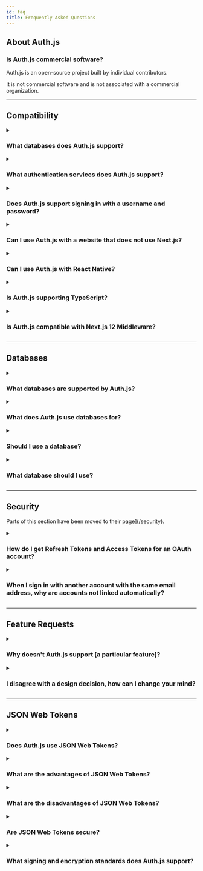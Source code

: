 ```yaml
---
id: faq
title: Frequently Asked Questions
---
```


## About Auth.js

### Is Auth.js commercial software?

Auth.js is an open-source project built by individual contributors.

It is not commercial software and is not associated with a commercial organization.

---

## Compatibility

<details>
<summary>
  <h3 style={{display: "inline-block"}}>What databases does Auth.js support?</h3>
</summary>
<p>

You can use Auth.js with MySQL, MariaDB, Postgres, MongoDB and SQLite or without a database. (See our [using a database adapter guide](/guides/adapters/using-a-database-adapter)).

You can use also Auth.js with any database using a custom database adapter, or by using a custom credentials authentication provider - e.g. to support signing in with a username and password stored in an existing database.

</p>
</details>

<details>
<summary>
  <h3 style={{display: "inline-block"}}>What authentication services does Auth.js support?</h3>
</summary>
<p>

<p>Auth.js includes built-in support for signing in with&nbsp;
(See also: <a href="/reference/providers/oauth-builtin">Providers</a>)
</p>

Auth.js also supports email for passwordless sign-in, which is useful for account recovery or for people who are not able to use an account with the configured OAuth services (e.g. due to service outage, account suspension or otherwise becoming locked out of an account).

You can also use a custom-based provider to support signing in with a username and password stored in an external database and/or using two-factor authentication.

</p>
</details>

<details>
<summary>
  <h3 style={{display: "inline-block"}}>Does Auth.js support signing in with a username and password?</h3>
</summary>
<p>

Auth.js is designed to avoid the need to store passwords for user accounts.

If you have an existing database of usernames and passwords, you can use a custom credentials provider to allow signing in with a username and password stored in an existing database.

_If you use a custom credentials provider user accounts will not be persisted in a database by Auth.js (even if one is configured). The option to use JSON Web Tokens for session tokens (which allow sign-in without using a session database) must be enabled to use a custom credentials provider._

</p>
</details>

<details>
<summary>
  <h3 style={{display: "inline-block"}}>Can I use Auth.js with a website that does not use Next.js?</h3>
</summary>
<p>

Auth.js is designed for use with Next.js and Serverless.

If you are using a different framework for your website, you can create a website that handles sign-in with Next.js and then access those sessions on a website that does not use Next.js as long as the websites are on the same domain.

If you use Auth.js on a website with a different subdomain than the rest of your website (e.g. `auth.example.com` vs `www.example.com`) you will need to set a custom cookie domain policy for the Session Token cookie. (See also: [Cookies](/reference/configuration/auth-config#cookies))

Auth.js does not currently support automatically signing into sites on different top-level domains (e.g. `www.example.com` vs `www.example.org`) using a single session.

</p>
</details>

<details>
<summary>
  <h3 style={{display: "inline-block"}}>Can I use Auth.js with React Native?</h3>
</summary>
<p>

Auth.js is designed as a secure, confidential client and implements a server-side authentication flow.

It is not intended to be used in native applications on desktop or mobile applications, which typically implement public clients (e.g. with client/secrets embedded in the application).

</p>
</details>

<details>
<summary>
  <h3 style={{display: "inline-block"}}>Is Auth.js supporting TypeScript?</h3>
</summary>
<p>

Yes! Check out the [TypeScript docs](/getting-started/typescript)

</p>
</details>

<details>
<summary>
  <h3 style={{display: "inline-block"}}>Is Auth.js compatible with Next.js 12 Middleware?</h3>
</summary>
<p>

[Next.js Middleware](https://nextjs.org/docs/middleware) is supported. Head over to [this page](https://next-auth.js.org/configuration/nextjs#middleware)

</p>
</details>

---

## Databases

<details>
<summary>
  <h3 style={{display: "inline-block"}}>What databases are supported by Auth.js?</h3>
</summary>
<p>

Auth.js can be used with MySQL, Postgres, MongoDB, SQLite and compatible databases (e.g. MariaDB, Amazon Aurora, Amazon DocumentDB…) or with no database.

It also provides an Adapter API which allows you to connect it to any database.

</p>
</details>

<details>
<summary>
  <h3 style={{display: "inline-block"}}>What does Auth.js use databases for?</h3>
</summary>
<p>

Databases in Auth.js are used for persisting users, OAuth accounts, email sign-in tokens and sessions.

Specifying a database is optional if you don't need to persist user data or support email sign-in. If you don't specify a database then JSON Web Tokens will be enabled for session storage and used to store session data.

If you are using a database with Auth.js, you can still explicitly enable JSON Web Tokens for sessions (instead of using database sessions).

</p>
</details>

<details>
<summary>
  <h3 style={{display: "inline-block"}}>Should I use a database?</h3>
</summary>
<p>

- Using Auth.js without a database works well for internal tools - where you need to control who can sign in, but when you do not need to create user accounts for them in your application.

- Using Auth.js with a database is usually a better approach for a consumer-facing application where you need to persist accounts (e.g. for billing, to contact customers, etc).

</p>
</details>

<details>
<summary>
  <h3 style={{display: "inline-block"}}>What database should I use?</h3>
</summary>
<p>

Managed database solutions for MySQL, Postgres and MongoDB (and compatible databases) are well supported by cloud providers such as Amazon, Google, Microsoft and Atlas.

If you are deploying directly to a particular cloud platform you may also want to consider serverless database offerings they have (e.g. [Amazon Aurora Serverless on AWS](https://aws.amazon.com/rds/aurora/serverless/)).

</p>
</details>

---

## Security

Parts of this section have been moved to their [page](/security)](/security).

<details>
<summary>
  <h3 style={{display: "inline-block"}}>How do I get Refresh Tokens and Access Tokens for an OAuth account?</h3>
</summary>
<p>

Auth.js provides a solution for authentication, session management and user account creation.

Auth.js records Refresh Tokens and Access Tokens on sign-in (if supplied by the provider) and it will pass them, along with the User ID, Provider and Provider Account ID, to either:

1. A database - if a database connection string is provided
2. The JSON Web Token callback - if JWT sessions are enabled (e.g. if no database is specified)

You can then look them up from the database or persist them to the JSON Web Token.

Note: Auth.js does not currently handle Access Token rotation for OAuth providers for you, however, you can check out [this tutorial](/guides/basics/refresh-token-rotation) if you want to implement it.

</p>
</details>

<details>
<summary>
  <h3 style={{display: "inline-block"}}>When I sign in with another account with the same email address, why are accounts not linked automatically?</h3>
</summary>
<p>

Automatic account linking on sign-in is not secure between arbitrary providers - except for allowing users to sign in via email addresses as a fallback (as they must verify their email address as part of the flow).

When an email address is associated with an OAuth account it does not necessarily mean that it has been verified as belonging to the account holder — how email address verification is handled is not part of the OAuth specification and varies between providers (e.g. some do not verify first, some do verify first, others return metadata indicating the verification status).

With automatic account linking on sign-in, this can be exploited by bad parties to hijack accounts by creating an OAuth account associated with the email address of another user.

For this reason, it is not secure to automatically link accounts between arbitrary providers on sign-in, which is why this feature is generally not provided by an authentication service and is not provided by Auth.js.

Automatic account linking is seen on some sites, sometimes insecurely. It can be technically possible to do automatic account linking securely if you trust all the providers involved to ensure they have securely verified the email address associated with the account, but requires placing trust (and transferring the risk) to those providers to handle the process securely.

Examples of scenarios where this is secure include an OAuth provider you control (e.g. that only authorizes users internal to your organization) or a provider you explicitly trust to have verified the users' email address.

Automatic account linking is not a planned feature of Auth.js, however, there is scope to improve the user experience of account linking and of handling this flow, securely. Typically this involves providing a fallback option to sign in via email, which is already possible (and recommended), but the current implementation of this flow could be improved.

Providing support for secure account linking and unlinking of additional providers - which can only be done if a user is already signed in - was originally a feature in v1.x but has not been present since v2.0, and is planned to return in a future release.

</p>
</details>

---

## Feature Requests

<details>
<summary>
  <h3 style={{display: "inline-block"}}>Why doesn't Auth.js support [a particular feature]?</h3>
</summary>
<p>

Auth.js is an open-source project built by individual contributors who are volunteers writing code and providing support in their spare time.

If you would like Auth.js to support a particular feature, the best way to help make it happen is to raise a feature request describing the feature and offer to work with other contributors to develop and test it.

If you are not able to develop a feature yourself, you can offer to sponsor someone to work on it.

</p>
</details>

<details>
<summary>
  <h3 style={{display: "inline-block"}}>I disagree with a design decision, how can I change your mind?</h3>
</summary>
<p>

Product design decisions on Auth.js are made by core team members.

You can raise suggestions as feature requests for enhancement.

Requests that provide the detail requested in the template and follow the format requested may be more likely to be supported, as additional detail prompted in the templates often provides important context.

Ultimately if your request is not accepted or is not actively in development, you are always free to fork the project under the terms of the ISC License.

</p>
</details>

---

## JSON Web Tokens

<details>
<summary>
  <h3>Does Auth.js use JSON Web Tokens?</h3>
</summary>
<p>

Auth.js by default uses JSON Web Tokens for saving the user's session. However, if you use a [database adapter](/guides/adapters/using-a-database-adapter), the database will be used to persist the user's session. You can force the usage of JWT when using a database [through the configuration options](/reference/configuration/auth-config#session). Since v4 all our JWTs are now encrypted by default with A256GCM.

</p>
</details>

<details>
<summary>
  <h3>What are the advantages of JSON Web Tokens?</h3>
</summary>
<p>

JSON Web Tokens can be used for session tokens, but are also used for lots of other things, such as sending signed objects between services in authentication flows.

- Advantages of using a JWT as a session token include that they do not require a database to store sessions, this can be faster and cheaper to run and easier to scale.

- JSON Web Tokens in Auth.js are secured using cryptographic encryption (JWE) to store the included information directly in a JWT session token. You may then use the token to pass information between services and APIs on the same domain without having to contact a database to verify the included information.

- You can use JWT to securely store information you do not mind the client knowing even without encryption, as the JWT is stored in a server-readable-only cookie so data in the JWT is not accessible to third-party JavaScript running on your site.

</p>
</details>

<details>
<summary>
  <h3>What are the disadvantages of JSON Web Tokens?</h3>
</summary>
<p>

- It's difficult to invalidate a JSON Web Token - doing so requires maintaining a server-side blocklist of the tokens (at least until they expire) and checking every token against the list every time a token is presented.

  Shorter session expiry times are used when using JSON Web Tokens as session tokens to allow sessions to be invalidated sooner and simplify this problem.

  Auth.js client includes advanced features to mitigate the downsides of using shorter session expiry times on the user experience, including automatic session token rotation, optionally sending keep-alive messages to prevent short-lived sessions from expiring if there is a window or tab opened, background re-validation, and automatic tab/window syncing that keeps sessions in sync across windows any time session state changes or a window or tab gains or loses focus.

- As with database session tokens, JSON Web Tokens are limited in the amount of data you can store in them. There is typically a limit of around 4096 bytes per cookie, though the exact limit varies between browsers, proxies and hosting services. If you want to support most browsers, then do not exceed 4096 bytes per cookie. If you want to save more data, you will need to persist your sessions in a database (Source: [browsercookielimits.iain.guru](http://browsercookielimits.iain.guru/))

  The more data you try to store in a token and the more other cookies you set, the closer you will come to this limit. Auth.js uses cookie chunking so that cookies over the 4kb limit get split and reassembled upon parsing. However, since this data needs to be transmitted on every request, in case you wish to store more than ~4 KB of data you're probably at the point where you want to store a unique ID in the token and persist the data elsewhere (e.g. in a server-side key/value store).

- Data stored in an encrypted JSON Web Token (JWE) may be compromised at some point.

  Even if appropriately configured, information stored in an encrypted JWT should not be assumed to be impossible to decrypt at some point - e.g. due to the discovery of a defect or advances in technology.

  Avoid storing any data in a token that might be problematic if it were to be decrypted in the future.

- If you do not explicitly specify a secret for Auth.js, existing sessions will be invalidated any time your Auth.js configuration changes, as Auth.js will default to an auto-generated secret. Since v4 this only impacts development and generating a secret is required in production.

</p>
</details>

<details>
<summary>
  <h3>Are JSON Web Tokens secure?</h3>
</summary>
<p>

By default, tokens are encrypted (JWE).

You can specify other valid algorithms - [as specified in RFC 7518](https://tools.ietf.org/html/rfc7517) - with either a secret (for symmetric encryption) or a public/private key pair (for asymmetric encryption).

Using explicit public/private keys for signing is strongly recommended.

</p>
</details>

<details>
<summary>
  <h3>What signing and encryption standards does Auth.js support?</h3>
</summary>
<p>

Auth.js includes a largely complete implementation of JSON Object Signing and Encryption (JOSE):

- [RFC 7515 - JSON Web Signature (JWS)](https://tools.ietf.org/html/rfc7515)
- [RFC 7516 - JSON Web Encryption (JWE)](https://tools.ietf.org/html/rfc7516)
- [RFC 7517 - JSON Web Key (JWK)](https://tools.ietf.org/html/rfc7517)
- [RFC 7518 - JSON Web Algorithms (JWA)](https://tools.ietf.org/html/rfc7518)
- [RFC 7519 - JSON Web Token (JWT)](https://tools.ietf.org/html/rfc7519)

This incorporates support for:

- [RFC 7638 - JSON Web Key Thumbprint](https://tools.ietf.org/html/rfc7638)
- [RFC 7787 - JSON JWS Unencoded Payload Option](https://tools.ietf.org/html/rfc7797)
- [RFC 8037 - CFRG Elliptic Curve ECDH and Signatures](https://tools.ietf.org/html/rfc8037)

</p>
</details>
